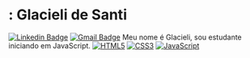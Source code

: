 # : Glacieli de Santi
[![Linkedin Badge](https://img.shields.io/badge/-LinkedIn-blue?style=flat-square&logo=Linkedin&logoColor=white&link=https://www.linkedin.com/in/https://www.linkedin.com/in/maria-glacieli-de-santi-da-costa/)](https://www.linkedin.com/in/https://www.linkedin.com/in/maria-glacieli-de-santi-da-costa/)
[![Gmail Badge](https://img.shields.io/badge/-Gmail-c14438?style=flat-square&logo=Gmail&logoColor=white&link=mailto:glacielims@gmail.com)](mailto:glacielims@gmail.com)
Meu nome é Glacieli, sou estudante iniciando em JavaScript.
[![HTML5](https://img.shields.io/badge/-HTML5-E34F26?style=flat-square&logo=html5&logoColor=white&link=https://github.com/Glacieli/)](https://github.com/Glacieli/)
[![CSS3](https://img.shields.io/badge/-CSS3-1572B6?style=flat-square&logo=css3&link=https://github.com/Glacieli/)](https://github.com/Glacieli/)
[![JavaScript](https://img.shields.io/badge/-JavaScript-black?style=flat-square&logo=javascript&link=https://github.com/Glacieli/)](https://github.com/Glacieli/)
